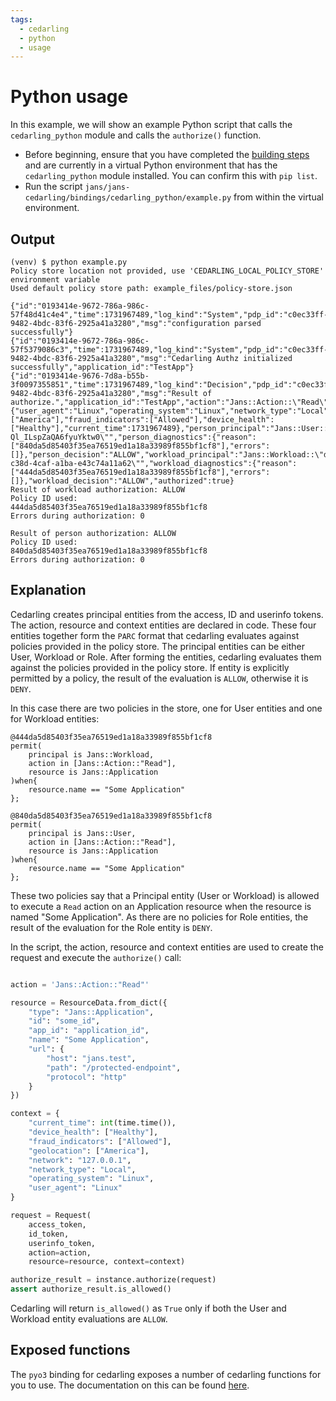 ```yaml
---
tags:
  - cedarling
  - python
  - usage
---
```


# Python usage

In this example, we will show an example Python script that calls the `cedarling_python` module and calls the `authorize()` function.

- Before beginning, ensure that you have completed the [building steps](./README.md#building) and are currently in a virtual Python environment that has the `cedarling_python` module installed. You can confirm this with `pip list`.
- Run the script `jans/jans-cedarling/bindings/cedarling_python/example.py` from within the virtual environment.

## Output

```
(venv) $ python example.py
Policy store location not provided, use 'CEDARLING_LOCAL_POLICY_STORE' environment variable
Used default policy store path: example_files/policy-store.json

{"id":"0193414e-9672-786a-986c-57f48d41c4e4","time":1731967489,"log_kind":"System","pdp_id":"c0ec33ff-9482-4bdc-83f6-2925a41a3280","msg":"configuration parsed successfully"}
{"id":"0193414e-9672-786a-986c-57f5379086c3","time":1731967489,"log_kind":"System","pdp_id":"c0ec33ff-9482-4bdc-83f6-2925a41a3280","msg":"Cedarling Authz initialized successfully","application_id":"TestApp"}
{"id":"0193414e-9676-7d8a-b55b-3f0097355851","time":1731967489,"log_kind":"Decision","pdp_id":"c0ec33ff-9482-4bdc-83f6-2925a41a3280","msg":"Result of authorize.","application_id":"TestApp","action":"Jans::Action::\"Read\"","resource":"Jans::Application::\"some_id\"","context":{"user_agent":"Linux","operating_system":"Linux","network_type":"Local","network":"127.0.0.1","geolocation":["America"],"fraud_indicators":["Allowed"],"device_health":["Healthy"],"current_time":1731967489},"person_principal":"Jans::User::\"qzxn1Scrb9lWtGxVedMCky-Ql_ILspZaQA6fyuYktw0\"","person_diagnostics":{"reason":["840da5d85403f35ea76519ed1a18a33989f855bf1cf8"],"errors":[]},"person_decision":"ALLOW","workload_principal":"Jans::Workload::\"d7f71bea-c38d-4caf-a1ba-e43c74a11a62\"","workload_diagnostics":{"reason":["444da5d85403f35ea76519ed1a18a33989f855bf1cf8"],"errors":[]},"workload_decision":"ALLOW","authorized":true}
Result of workload authorization: ALLOW
Policy ID used:
444da5d85403f35ea76519ed1a18a33989f855bf1cf8
Errors during authorization: 0

Result of person authorization: ALLOW
Policy ID used:
840da5d85403f35ea76519ed1a18a33989f855bf1cf8
Errors during authorization: 0
```

## Explanation

Cedarling creates principal entities from the access, ID and userinfo tokens. The action, resource and context entities are declared in code. These four entities together form the `PARC` format that cedarling evaluates against policies provided in the policy store. The principal entities can be either User, Workload or Role. After forming the entities, cedarling evaluates them against the policies provided in the policy store. If entity is explicitly permitted by a policy, the result of the evaluation is `ALLOW`, otherwise it is `DENY`.

In this case there are two policies in the store, one for User entities and one for Workload entities:

```
@444da5d85403f35ea76519ed1a18a33989f855bf1cf8
permit(
    principal is Jans::Workload,
    action in [Jans::Action::"Read"],
    resource is Jans::Application
)when{
    resource.name == "Some Application"
};

@840da5d85403f35ea76519ed1a18a33989f855bf1cf8
permit(
    principal is Jans::User,
    action in [Jans::Action::"Read"],
    resource is Jans::Application
)when{
    resource.name == "Some Application"
};
```

These two policies say that a Principal entity (User or Workload) is allowed to execute a `Read` action on an Application resource when the resource is named "Some Application". As there are no policies for Role entities, the result of the evaluation for the Role entity is `DENY`.

In the script, the action, resource and context entities are used to create the request and execute the `authorize()` call:

```python

action = 'Jans::Action::"Read"'

resource = ResourceData.from_dict({
    "type": "Jans::Application",
    "id": "some_id",
    "app_id": "application_id",
    "name": "Some Application",
    "url": {
        "host": "jans.test",
        "path": "/protected-endpoint",
        "protocol": "http"
    }
})

context = {
    "current_time": int(time.time()),
    "device_health": ["Healthy"],
    "fraud_indicators": ["Allowed"],
    "geolocation": ["America"],
    "network": "127.0.0.1",
    "network_type": "Local",
    "operating_system": "Linux",
    "user_agent": "Linux"
}

request = Request(
    access_token,
    id_token,
    userinfo_token,
    action=action,
    resource=resource, context=context)

authorize_result = instance.authorize(request)
assert authorize_result.is_allowed()
```

Cedarling will return `is_allowed()` as `True` only if both the User and Workload entity evaluations are `ALLOW`.

## Exposed functions

The `pyo3` binding for cedarling exposes a number of cedarling functions for you to use. The documentation on this can be found [here](https://github.com/JanssenProject/jans/blob/main/jans-cedarling/bindings/cedarling_python/PYTHON_TYPES.md).

